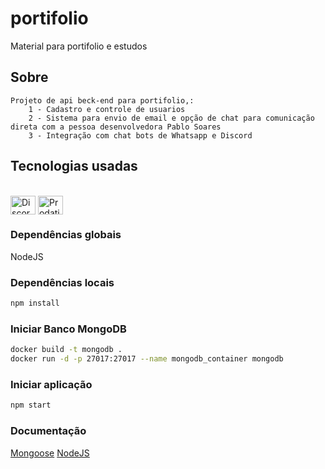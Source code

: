 # portifolio
 Material para portifolio e estudos

 ## Sobre

    Projeto de api beck-end para portifolio,:
        1 - Cadastro e controle de usuarios 
        2 - Sistema para envio de email e opção de chat para comunicação direta com a pessoa desenvolvedora Pablo Soares
        3 - Integração com chat bots de Whatsapp e Discord

 ## Tecnologias usadas

<div style="display: inline_block"><br>
  <img align="center" alt="Discord" height="30" width="40" src="https://www.svgrepo.com/show/452188/discord.svg">
  <img align="center" alt="Prodatinha-Python" height="30" width="40" src="https://github.com/devicons/devicon/blob/master/icons/nodejs/nodejs-original.svgg">
</div>

### Dependências globais

NodeJS


### Dependências locais

```bash
npm install
```

### Iniciar Banco MongoDB

```bash
docker build -t mongodb .
docker run -d -p 27017:27017 --name mongodb_container mongodb
```

### Iniciar aplicação

```bash
npm start
```

### Documentação

[Mongoose](https://mongoosejs.com/docs/)
[NodeJS](https://nodejs.org/en/docs)
